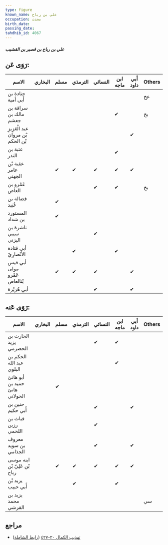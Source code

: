 ```yaml
---
type: figure
known_name: علي بن رباح
occupation: محدث
birth_date:
passing_date:
tahdhib_id: 4067
---
```

##### علي بن رباح بن قصير بن القشيب

## رَوَى عَن:
| الاسم                              | البخاري | مسلم | الترمذي | النسائي | ابن ماجه | أبي داود | Others |
| ---------------------------------- | ------- | ---- | ------- | ------- | -------- | -------- | ------ |
| جنادة بن أَبي أمية                 |         |      |         |         |          |          | عخ     |
| سراقة بن مالك بن جعشم              |         |      |         |         | ✔        |          | بخ     |
| عبد الْعَزِيزِ بْن مروان بْن الحكم |         |      |         |         |          | ✔        |        |
| عتبة بن الندر                      |         |      |         |         | ✔        |          |        |
| عقبة بْن عامر الجهني               |         | ✔    | ✔       | ✔       | ✔        | ✔        |        |
| عَمْرو بن العاص                    |         |      |         | ✔       | ✔        |          | بخ     |
| فضالة بن عُبَيد                    |         | ✔    |         |         |          |          |        |
| المستورد بن شداد                   |         | ✔    |         |         |          |          |        |
| ناشرة بن سمي اليزني                |         |      |         | ✔       |          |          |        |
| أبي قتادة الأَنْصارِيّ             |         |      | ✔       |         | ✔        |          |        |
| أبي قيس مولى عَمْرو بْنالعاص       |         | ✔    | ✔       | ✔       |          | ✔        |        |
| أبي هُرَيْرة                       |         |      |         | ✔       |          | ✔        |        |
## رَوَى عَنه:
| الاسم                          | البخاري | مسلم | الترمذي | النسائي | ابن ماجه | أبي داود | Others |
| ------------------------------ | ------- | ---- | ------- | ------- | -------- | -------- | ------ |
| الحارث بن يزيد الحضرمي         |         |      |         | ✔       | ✔        |          |        |
| الحكم بن عبد الله البلوي       |         |      |         |         | ✔        |          |        |
| أبو هانئ حميد بن هانئ الخولاني |         | ✔    |         |         |          |          |        |
| حنين بن أَبي حكيم              |         |      |         | ✔       |          | ✔        |        |
| قباث بن رزين اللخمي            |         |      |         | ✔       |          |          |        |
| معروف بن سويد الجذامي          |         |      |         | ✔       |          | ✔        |        |
| ابنه موسى بْن عَلِيّ بْن رباح  |         | ✔    | ✔       | ✔       | ✔        | ✔        |        |
| يزيد بْن أَبي حبيب             |         |      | ✔       |         | ✔        |          |        |
| يزيد بن محمد القرشي            |         |      |         |         |          |          | سي     |
## مراجع
- [تهذيب الكمال ٢٠-٤٢٧](obsidian://open?vault=Tahdhib-al-Kamal&file=Figures/٤٠٦٧-علي%20بن%20رباح%20بن%20قصير%20بن%20القشيب) ([رابط الشاملة](https://shamela.ws/book/3722/10557))